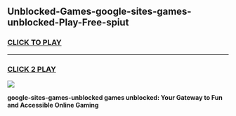 
## Unblocked-Games-google-sites-games-unblocked-Play-Free-spiut
<h3>
<a href="https://premium76.site?title=google-sites-games-unblocked&ref=17A">CLICK TO PLAY</a></h3>
<hr>

<h3>
<a href="https://premium76.site?title=google-sites-games-unblocked&ref=17A">CLICK 2 PLAY</a>
  
</h3>

<a href="https://premium76.site?title=google-sites-games-unblocked&ref=17A"><img src="https://clearcache.store/games.png"></a>


**google-sites-games-unblocked games unblocked: Your Gateway to Fun and Accessible Online Gaming**

